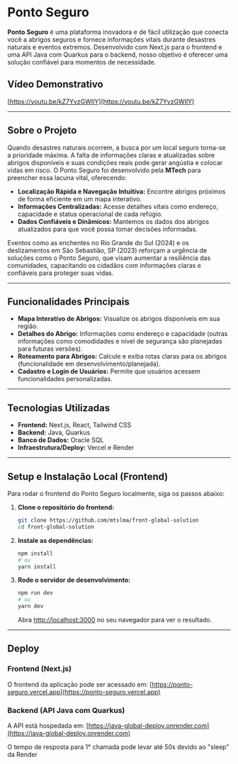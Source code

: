 # Ponto Seguro 

**Ponto Seguro** é uma plataforma inovadora e de fácil utilização que conecta você a abrigos seguros e fornece informações vitais durante desastres naturais e eventos extremos. Desenvolvido com Next.js para o frontend e uma API Java com Quarkus para o backend, nosso objetivo é oferecer uma solução confiável para momentos de necessidade.

## Vídeo Demonstrativo

[https://youtu.be/kZ7YvzGWIlY](https://youtu.be/kZ7YvzGWIlY)

---

## Sobre o Projeto

Quando desastres naturais ocorrem, a busca por um local seguro torna-se a prioridade máxima. A falta de informações claras e atualizadas sobre abrigos disponíveis e suas condições reais pode gerar angústia e colocar vidas em risco. O Ponto Seguro foi desenvolvido pela **MTech** para preencher essa lacuna vital, oferecendo:

* **Localização Rápida e Navegação Intuitiva:** Encontre abrigos próximos de forma eficiente em um mapa interativo.
* **Informações Centralizadas:** Acesse detalhes vitais como endereço, capacidade e status operacional de cada refúgio.
* **Dados Confiáveis e Dinâmicos:** Mantemos os dados dos abrigos atualizados para que você possa tomar decisões informadas.

Eventos como as enchentes no Rio Grande do Sul (2024) e os deslizamentos em São Sebastião, SP (2023) reforçam a urgência de soluções como o Ponto Seguro, que visam aumentar a resiliência das comunidades, capacitando os cidadãos com informações claras e confiáveis para proteger suas vidas.

---

## Funcionalidades Principais

* **Mapa Interativo de Abrigos:** Visualize os abrigos disponíveis em sua região.
* **Detalhes do Abrigo:** Informações como endereço e capacidade (outras informações como comodidades e nível de segurança são planejadas para futuras versões).
* **Roteamento para Abrigos:** Calcule e exiba rotas claras para os abrigos (funcionalidade em desenvolvimento/planejada).
* **Cadastro e Login de Usuários:** Permite que usuários acessem funcionalidades personalizadas.

---

## Tecnologias Utilizadas

* **Frontend:** Next.js, React, Tailwind CSS
* **Backend:** Java, Quarkus
* **Banco de Dados:** Oracle SQL
* **Infraestrutura/Deploy:** Vercel e Render

---

## Setup e Instalação Local (Frontend)

Para rodar o frontend do Ponto Seguro localmente, siga os passos abaixo:

1.  **Clone o repositório do frontend:**
    ```bash
    git clone https://github.com/mtslma/front-global-solution
    cd front-global-solution
    ```

2.  **Instale as dependências:**
    ```bash
    npm install
    # ou
    yarn install
    ```

3.  **Rode o servidor de desenvolvimento:**
    ```bash
    npm run dev
    # ou
    yarn dev
    ```
    Abra [http://localhost:3000](http://localhost:3000) no seu navegador para ver o resultado.

---

## Deploy

### Frontend (Next.js)

O frontend da aplicação pode ser acessado em: [https://ponto-seguro.vercel.app](https://ponto-seguro.vercel.app)

### Backend (API Java com Quarkus)

A API está hospedada em: [https://java-global-deploy.onrender.com](https://java-global-deploy.onrender.com)

O tempo de resposta para 1° chamada pode levar até 50s devido ao "sleep" da Render

